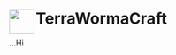 # <img src="https://emojipedia-us.s3.dualstack.us-west-1.amazonaws.com/thumbs/160/apple/81/bug_1f41b.png" width="45" align="left"> TerraWormaCraft

...Hi
